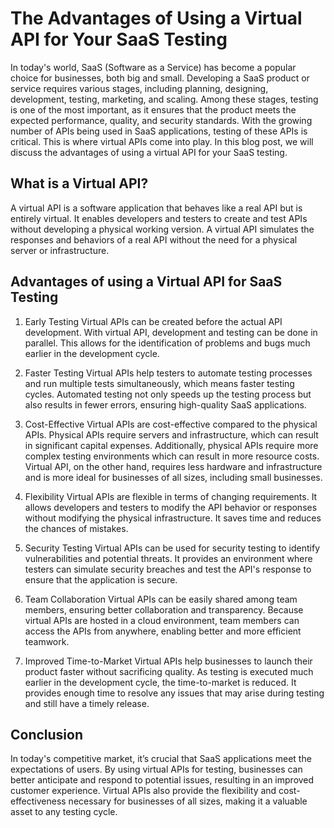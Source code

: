 # The Advantages of Using a Virtual API for Your SaaS Testing

In today's world, SaaS (Software as a Service) has become a popular choice for businesses, both big and small. Developing a SaaS product or service requires various stages, including planning, designing, development, testing, marketing, and scaling. Among these stages, testing is one of the most important, as it ensures that the product meets the expected performance, quality, and security standards. With the growing number of APIs being used in SaaS applications, testing of these APIs is critical. This is where virtual APIs come into play. In this blog post, we will discuss the advantages of using a virtual API for your SaaS testing.

## What is a Virtual API?

A virtual API is a software application that behaves like a real API but is entirely virtual. It enables developers and testers to create and test APIs without developing a physical working version. A virtual API simulates the responses and behaviors of a real API without the need for a physical server or infrastructure.

## Advantages of using a Virtual API for SaaS Testing

1. Early Testing
Virtual APIs can be created before the actual API development. With virtual API, development and testing can be done in parallel. This allows for the identification of problems and bugs much earlier in the development cycle.

2. Faster Testing
Virtual APIs help testers to automate testing processes and run multiple tests simultaneously, which means faster testing cycles. Automated testing not only speeds up the testing process but also results in fewer errors, ensuring high-quality SaaS applications.

3. Cost-Effective
Virtual APIs are cost-effective compared to the physical APIs. Physical APIs require servers and infrastructure, which can result in significant capital expenses. Additionally, physical APIs require more complex testing environments which can result in more resource costs. Virtual API, on the other hand, requires less hardware and infrastructure and is more ideal for businesses of all sizes, including small businesses.

4. Flexibility
Virtual APIs are flexible in terms of changing requirements. It allows developers and testers to modify the API behavior or responses without modifying the physical infrastructure. It saves time and reduces the chances of mistakes.

5. Security Testing
Virtual APIs can be used for security testing to identify vulnerabilities and potential threats. It provides an environment where testers can simulate security breaches and test the API's response to ensure that the application is secure.

6. Team Collaboration
Virtual APIs can be easily shared among team members, ensuring better collaboration and transparency. Because virtual APIs are hosted in a cloud environment, team members can access the APIs from anywhere, enabling better and more efficient teamwork.

7. Improved Time-to-Market
Virtual APIs help businesses to launch their product faster without sacrificing quality. As testing is executed much earlier in the development cycle, the time-to-market is reduced. It provides enough time to resolve any issues that may arise during testing and still have a timely release.

## Conclusion

In today's competitive market, it’s crucial that SaaS applications meet the expectations of users. By using virtual APIs for testing, businesses can better anticipate and respond to potential issues, resulting in an improved customer experience. Virtual APIs also provide the flexibility and cost-effectiveness necessary for businesses of all sizes, making it a valuable asset to any testing cycle.
